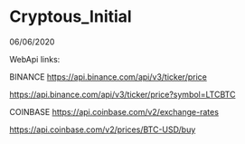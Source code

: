 # Cryptous_Initial
06/06/2020

WebApi links:


BINANCE
https://api.binance.com/api/v3/ticker/price

https://api.binance.com/api/v3/ticker/price?symbol=LTCBTC


COINBASE
https://api.coinbase.com/v2/exchange-rates 

https://api.coinbase.com/v2/prices/BTC-USD/buy
